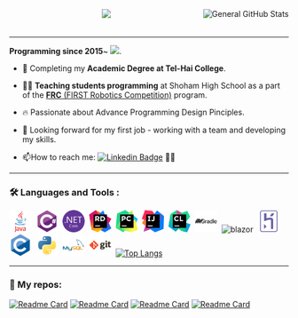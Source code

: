 <div id="header" align="center">
<img alt="General GitHub Stats" src="https://github-readme-stats.vercel.app/api?username=nimrod46&show_icons=true&theme=merko&hide=contribs" align="right" />
  
  <img src="https://media.giphy.com/media/vzO0Vc8b2VBLi/giphy.gif" width="220"/>
</div>




<!--

<div id="badges" align="center">
  <a href="https://www.linkedin.com/in/nimrod-m-b308b4122">
    <img src="https://img.shields.io/badge/LinkedIn-blue?style=for-the-badge&logo=linkedin&logoColor=white" alt="LinkedIn Badge"/>
  </a>
</div>
-->


<div id="counter" align="center">
  <img src="https://komarev.com/ghpvc/?username=nimrod46&style=flat-square&color=blue" alt=""/>
</div>


---
**Programming since 2015**~ <img src="https://media.giphy.com/media/WUlplcMpOCEmTGBtBW/giphy.gif" width="30">.

- 🔭 Completing my **Academic Degree at Tel-Hai College**.

- 👨‍🏫 **Teaching students programming** at Shoham High School as a part of the [**FRC** (FIRST Robotics Competition)](https://www.firstinspires.org/robotics/frc) program.

- 🔥 Passionate about Advance Programming Design Pinciples.

- 🚀 Looking forward for my first job - working with a team and developing my skills.

- :mailbox:How to reach me: [![Linkedin Badge](https://img.shields.io/badge/-LinkedIn-blue?style=flat&logo=Linkedin&logoColor=white)](https://www.linkedin.com/in/nimrod-m-b308b4122)
:man_technologist:

---

### :hammer_and_wrench: Languages and Tools :
<p align="center">
  
  <img src="https://github.com/devicons/devicon/blob/master/icons/java/java-original-wordmark.svg" title="Java" alt="Java" width="40" height="40"/>&nbsp;
  <img src="https://github.com/devicons/devicon/blob/master/icons/csharp/csharp-original.svg" title="Csharp" alt="C#" width="40" height="40"/>&nbsp;
  <img src="https://github.com/devicons/devicon/blob/master/icons/dotnetcore/dotnetcore-original.svg" title="dotnetcore" alt="dotnetcore" width="40" height="40"/>&nbsp;
  <img src="https://github.com/Kek5chen/devicon/blob/develop/icons/rider/rider-original.svg" title="rider" alt="rider" width="40" height="40"/>&nbsp;
  <img src="https://github.com/Kek5chen/devicon/blob/jetbrains-icons/icons/pycharm/pycharm-original.svg" title="pycharm" alt="pycharm" width="40" height="40"/>&nbsp;
  <img src="https://github.com/Kek5chen/devicon/blob/jetbrains-icons/icons/intellij/intellij-original.svg" title="intellij" alt="intellij" width="40" height="40"/>&nbsp;
  <img src="https://github.com/Kek5chen/devicon/blob/develop/icons/clion/clion-original.svg" title="clion" alt="clion" width="40" height="40"/>&nbsp;
  <img src="https://github.com/devicons/devicon/blob/master/icons/gradle/gradle-plain-wordmark.svg" title="gradle" alt="gradle" width="40" height="40"/>&nbsp;
  <img src="https://user-images.githubusercontent.com/58300181/118833035-09ee3a00-b8b9-11eb-95de-ee6e69e2f510.png" title="blazor" alt="blazor" width="40" height="40"/>&nbsp;
  <img src="https://github.com/devicons/devicon/blob/develop/icons/heroku/heroku-original.svg" title="heroku" alt="heroku" width="40" height="40"/>&nbsp;
  <img src="https://github.com/devicons/devicon/blob/master/icons/c/c-original.svg" title="c" alt="c" width="40" height="40"/>&nbsp;
  <img src="https://github.com/devicons/devicon/blob/master/icons/python/python-original.svg" title="python" alt="python" width="40" height="40"/>&nbsp;
  <img src="https://github.com/devicons/devicon/blob/master/icons/mysql/mysql-original-wordmark.svg" title="MySQL" alt="MySQL" width="40" height="40"/>&nbsp;
  <img src="https://github.com/devicons/devicon/blob/master/icons/git/git-original-wordmark.svg" title="Git" alt="Git" width="40" height="40"/>&nbsp;
  [![Top Langs](https://github-readme-stats.vercel.app/api/top-langs/?username=nimrod46&layout=compact&theme=vision-friendly-dark&langs_count=4)](https://github.com/anuraghazra/github-readme-stats) 
  
  
</p>



<!--

[![GitHub Streak](http://github-readme-streak-stats.herokuapp.com?user=nimrod46&theme=dark&date_format=j%20M%5B%20Y%5D)](https://git.io/streak-stats)
-->



---
### 💼 My repos:
[![Readme Card](https://github-readme-stats.vercel.app/api/pin/?username=OnyxTronix2231&repo=OnyxTronix-Scout-Application&theme=synthwave)](https://github.com/OnyxTronix2231/OnyxTronix-Scout-Application)
[![Readme Card](https://github-readme-stats.vercel.app/api/pin/?username=nimrod46&repo=Data-Structures-and-Algorithms&theme=synthwave)](https://github.com/nimrod46/Data-Structures-and-Algorithms)
[![Readme Card](https://github-readme-stats.vercel.app/api/pin/?username=nimrod46&repo=NetworkBehavior&theme=synthwave)](https://github.com/nimrod46/NetworkBehavior)
[![Readme Card](https://github-readme-stats.vercel.app/api/pin/?username=nimrod46&repo=RPGMultiplayerGame&theme=synthwave)](https://github.com/nimrod46/RPGMultiplayerGame)




<!--
**nimrod46/nimrod46** is a ✨ _special_ ✨ repository because its `README.md` (this file) appears on your GitHub profile.

Here are some ideas to get you started:

- 🔭 I’m currently working on ...
- 🌱 I’m currently learning ...
- 👯 I’m looking to collaborate on ...
- 🤔 I’m looking for help with ...
- 💬 Ask me about ...
- 📫 How to reach me: ...
- 😄 Pronouns: ...
- ⚡ Fun fact: ...
-->
